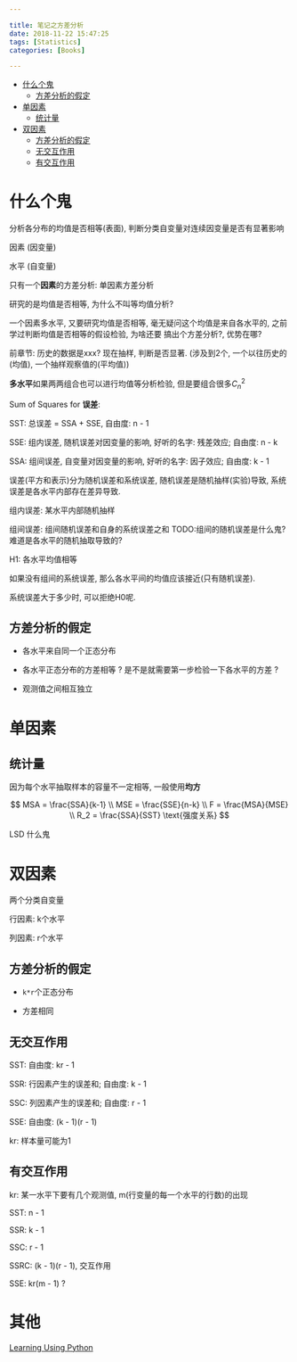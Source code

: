```yaml
---

title: 笔记之方差分析
date: 2018-11-22 15:47:25
tags: [Statistics]
categories: [Books]

---
```


<!-- vim-markdown-toc GFM -->

* [什么个鬼](#什么个鬼)
    * [方差分析的假定](#方差分析的假定)
* [单因素](#单因素)
    * [统计量](#统计量)
* [双因素](#双因素)
    * [方差分析的假定](#方差分析的假定-1)
    * [无交互作用](#无交互作用)
    * [有交互作用](#有交互作用)

<!-- vim-markdown-toc -->

<!-- more -->

# 什么个鬼

分析各分布的均值是否相等(表面), 判断分类自变量对连续因变量是否有显著影响

因素 (因变量)

水平 (自变量)

只有一个**因素**的方差分析: 单因素方差分析

研究的是均值是否相等, 为什么不叫等均值分析?

一个因素多水平, 又要研究均值是否相等, 毫无疑问这个均值是来自各水平的, 之前学过判断均值是否相等的假设检验, 为啥还要
搞出个方差分析?, 优势在哪?

前章节: 历史的数据是xxx? 现在抽样, 判断是否显著. (涉及到2个, 一个以往历史的(均值), 一个抽样观察值的(平均值))

**多水平**如果两两组合也可以进行均值等分析检验, 但是要组合很多$C_n^2$

Sum of Squares for **误差**:

SST: 总误差 = SSA + SSE, 自由度: n - 1

SSE: 组内误差, 随机误差对因变量的影响, 好听的名字: 残差效应;  自由度: n - k

SSA: 组间误差, 自变量对因变量的影响, 好听的名字: 因子效应; 自由度: k - 1

误差(平方和表示)分为随机误差和系统误差, 随机误差是随机抽样(实验)导致, 系统误差是各水平内部存在差异导致.

组内误差: 某水平内部随机抽样

组间误差: 组间随机误差和自身的系统误差之和 TODO:组间的随机误差是什么鬼? 难道是各水平的随机抽取导致的?

H1: 各水平均值相等

如果没有组间的系统误差, 那么各水平间的均值应该接近(只有随机误差).

系统误差大于多少时, 可以拒绝H0呢.

## 方差分析的假定

- 各水平来自同一个正态分布

- 各水平正态分布的方差相等 ?  是不是就需要第一步检验一下各水平的方差 ?

- 观测值之间相互独立

# 单因素

## 统计量

因为每个水平抽取样本的容量不一定相等, 一般使用**均方**

$$
MSA = \frac{SSA}{k-1} \\
MSE = \frac{SSE}{n-k} \\
F = \frac{MSA}{MSE} \\
R_2 = \frac{SSA}{SST} \text{强度关系}
$$

LSD 什么鬼

# 双因素

两个分类自变量

行因素: k个水平

列因素: r个水平

## 方差分析的假定

- `k*r`个正态分布

- 方差相同

## 无交互作用

SST: 自由度: kr - 1

SSR: 行因素产生的误差和; 自由度: k - 1

SSC: 列因素产生的误差和; 自由度: r - 1

SSE: 自由度: (k - 1)(r - 1)

kr: 样本量可能为1

## 有交互作用

kr: 某一水平下要有几个观测值, m(行变量的每一个水平的行数)的出现

SST: n - 1

SSR: k - 1

SSC: r - 1

SSRC: (k - 1)(r - 1), 交互作用

SSE: kr(m - 1) ?


# 其他

[Learning Using Python](https://plot.ly/python/anova/)
